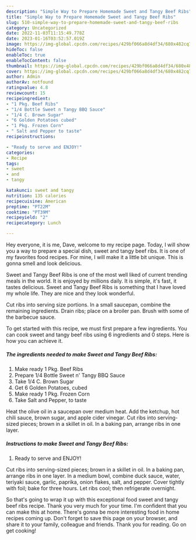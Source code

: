 ```yaml
---
description: "Simple Way to Prepare Homemade Sweet and Tangy Beef Ribs"
title: "Simple Way to Prepare Homemade Sweet and Tangy Beef Ribs"
slug: 510-simple-way-to-prepare-homemade-sweet-and-tangy-beef-ribs
category: Uncategorized
date: 2022-11-03T11:15:49.778Z
date: 2023-01-16T03:52:57.019Z
image: https://img-global.cpcdn.com/recipes/429bf066a8d4df34/680x482cq70/sweet-and-tangy-beef-ribs-recipe-main-photo.jpg
hideToc: false
enableToc: true
enableTocContent: false
thumbnail: https://img-global.cpcdn.com/recipes/429bf066a8d4df34/680x482cq70/sweet-and-tangy-beef-ribs-recipe-main-photo.jpg
cover: https://img-global.cpcdn.com/recipes/429bf066a8d4df34/680x482cq70/sweet-and-tangy-beef-ribs-recipe-main-photo.jpg
author: Admin
authorAv: notfound
ratingvalue: 4.8
reviewcount: 15
recipeingredient:
- "1 Pkg. Beef Ribs"
- "1/4 Bottle Sweet n Tangy BBQ Sauce"
- "1/4 C. Brown Sugar"
- "6 Golden Potatoes cubed"
- "1 Pkg. Frozen Corn"
- " Salt and Pepper to taste"
recipeinstructions:

- "Ready to serve and ENJOY!"
categories:
- Recipe
tags:
- sweet
- and
- tangy

katakunci: sweet and tangy 
nutrition: 135 calories
recipecuisine: American
preptime: "PT22M"
cooktime: "PT39M"
recipeyield: "2"
recipecategory: Lunch

---
```



Hey everyone, it is me, Dave, welcome to my recipe page. Today, I will show you a way to prepare a special dish, sweet and tangy beef ribs. It is one of my favorites food recipes. For mine, I will make it a little bit unique. This is gonna smell and look delicious.

Sweet and Tangy Beef Ribs is one of the most well liked of current trending meals in the world. It is enjoyed by millions daily. It is simple, it's fast, it tastes delicious. Sweet and Tangy Beef Ribs is something that I have loved my whole life. They are nice and they look wonderful.

Cut ribs into serving size portions. In a small saucepan, combine the remaining ingredients. Drain ribs; place on a broiler pan. Brush with some of the barbecue sauce.


To get started with this recipe, we must first prepare a few ingredients. You can cook sweet and tangy beef ribs using 6 ingredients and 0 steps. Here is how you can achieve it.

<!--inarticleads1-->

##### The ingredients needed to make Sweet and Tangy Beef Ribs:

1. Make ready 1 Pkg. Beef Ribs
1. Prepare 1/4 Bottle Sweet n&#39; Tangy BBQ Sauce
1. Take 1/4 C. Brown Sugar
1. Get 6 Golden Potatoes, cubed
1. Make ready 1 Pkg. Frozen Corn
1. Take  Salt and Pepper, to taste


Heat the olive oil in a saucepan over medium heat. Add the ketchup, hot chili sauce, brown sugar, and apple cider vinegar. Cut ribs into serving-sized pieces; brown in a skillet in oil. In a baking pan, arrange ribs in one layer. 

<!--inarticleads2-->

##### Instructions to make Sweet and Tangy Beef Ribs:


1. Ready to serve and ENJOY!

Cut ribs into serving-sized pieces; brown in a skillet in oil. In a baking pan, arrange ribs in one layer. In a medium bowl, combine duck sauce, water, teriyaki sauce, garlic, paprika, onion flakes, salt, and pepper. Cover tightly with foil; bake for three hours. Let ribs cool; then refrigerate overnight. 

So that's going to wrap it up with this exceptional food sweet and tangy beef ribs recipe. Thank you very much for your time. I'm confident that you can make this at home. There's gonna be more interesting food in home recipes coming up. Don't forget to save this page on your browser, and share it to your family, colleague and friends. Thank you for reading. Go on get cooking!
